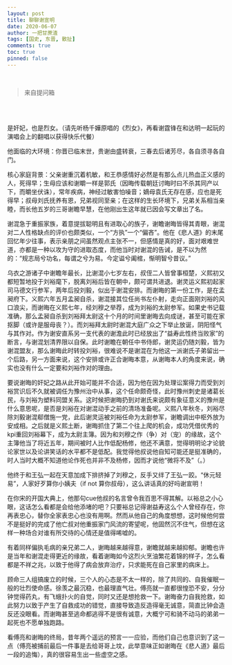 ```yaml
---
layout: post
title: 聊聊谢宣明
date: 2020-06-07
author: 一把甘蔗渣
tags: [国史, 东晋, 散扯]
comments: true
toc: true
pinned: false
---
```


<br/>

>来自提问箱

<br/>

<br/>

是奸妃，也是烈女。（请先听杨千嬅原唱的《烈女》，再看谢霆锋在和达明一起玩的演唱会上的翻唱以获得快乐代餐）

他面临的大环境：你晋已临末世，贵谢由盛转衰，三春去后诸芳尽，各自须寻各自门。

核心家庭背景：父亲谢重沉着机敏，和王恭感情好必然是有那么点儿热血正义感的人，死得早；生母应该和谢皭一样是郭氏（因晦传载朝廷讨晦时曰不杀其同产以下，而皭坐伏诛），常年疾病，神经过敏害怕噪音；嫡母袁氏无存在感，应也是死得早；叔母刘氏抚养有恩，兄弟视同至亲；在这样的生长环境下，兄弟关系相当亲睦，而长他五岁的三哥谢瞻早慧，在他刚出生这年就已因会写文章出了名。

谢混急于重振家族，着意提拔聪明且有进取心的族子，谢瞻谢晦皆得其青眼，谢混对二人性格缺点的评价也颇类似，一个“方执”一个“偏吝”。他在《悲人道》的末尾回忆年少往事，表示亲朋之间虽然观点主张不一，但感情是真的好，面对艰难世道，亦都是一种以攻为守的进取态度，而他当时对谢混的告诫，是不以为然的：“规志局兮功名，每谓之兮为易。今定谥兮阖棺，惭明智兮昔议。”

乌衣之游诸子中谢瞻年最长，比谢混小七岁左右，叔侄二人皆曾事桓楚，义熙初又都短暂地投于刘裕麾下，脱离刘裕后皆在朝中，颇可谓共进退。谢灵运义熙初起家司马德文行参军，两年后投刘毅，似出于谢混安排。而谢晦的第一份工作，是在孟昶府下。义熙六年五月孟昶自杀，谢混接其位任尚书左仆射，走向正面刚刘裕的风口浪尖，而谢晦在义熙七年，经刘穆之举荐，成为刘裕的太尉参军。如果史书记载准确，那么孟昶自杀到刘裕拜太尉这十个月的时间里谢晦去向成谜，甚至可能在家抠脚（或许是服母丧？）。而刘裕拜太尉时谢混大庭广众之下举止放诞，阴阳怪气与其作对。作为谢安直系另一支代表的谢澹此时已经放出了“益寿此性终当败家”的断言，与谢混划清界限以自保。此时谢瞻在朝任中书侍郎，谢灵运仍随刘毅，皆为谢混盟友，那么谢晦此时转投刘裕，很难说不是谢混在为他这一派谢氏子弟留出一个后路，另一方面来说，这个安排或许正合谢晦本意，从谢晦本人的角度来说，确实也没有什么一定要和刘裕作对的理由。

要说谢晦的奸妃之路从此开始可能并不合适，因为他在因为处理讼案得力而受到刘裕赏识后不久就被调任为豫州治中从事，这个任命颇奇怪，此时豫州刺史是诸葛长民，与刘裕为塑料同盟关系。这时候把谢晦扔到对谢氏来说颇有象征意义的豫州是什么意思呢，是否是刘裕在对谢混动手之前的清场准备呢。义熙八年秋冬，刘裕尽除刘毅谢混郗僧施一党，此后谢灵运被刘裕任命为太尉参军，谢瞻调出中枢外放为安成相。之后就是义熙土断，谢晦抓住了第二个往上爬的机会，成功凭借优秀的kpi重回刘裕幕下，成为太尉主簿。因为和刘穆之作（争）对（宠）的缘故，这个主簿他当了将近五年，期间被时人比作低配杨修，他还不满意，觉得明明论才论貌论家世以及论讲笑话的水平都不是低配。我觉得他叔说他自知可能还是挺准确的，时人当时大概不知道他论作死也并非不及杨修，因而才说他“微将不及”（。）

他终于和王弘一起在天意加成下排挤掉了刘穆之，反手又绊了王弘一跤。“休元轻易”，人家好歹算你小姨夫（if not 算你叔母），这么讲话真的好吗谢宣明！

在你宋的开国大典上，他那句cue他叔的名言曾令我百思不得其解。以裕总之小心眼，这话怎么看都是会给他添堵的吧？只要裕总记得谢益寿这么个人曾经存在，你再表忠心，替你全家表忠心也没有用啊。然而从他自己的角度想想，这时候他何尝不是挺好的完成了他亡叔对他重振家门风流的寄望呢，他固然沉不住气，但想在这样一种场合对谁有所交待的心情还是值得唏嘘的。

有着同样偏执毛病的亲兄弟二人，谢晦越来越得意，谢瞻就越来越抑郁。谢瞻也许是当年和谢混走得更近的缘故，看着谢晦如今这烈火烹油繁花着锦的样子，怎么看都是不祥之兆，以致于他得了病会放弃治疗，只求能死在自己家里的病床上。

顾命三人组搞废立的时候，三个人的心态是不太一样的，除了共同的、自我催眠一般的壮烈使命感。徐羡之最沉稳，也最理直气壮。傅亮就一直都很惶恐不安，分分钟觉得药丸，有飞蛾扑火的自觉，同时又还是想抢救一下。谢晦奋力自我抢救，如此努力以致于产生了自救成功的错觉，直接导致造反造得毫无诚意，简直比钟会造反还没眼看。而谢晦甚至逃命都逃得不是很有诚意，大概宁可和骑不动马的弟弟一起死也不愿单独跑路。

看傅亮和谢晦的终局，昔年两个遥远的预言一一应验，而他们自己也意识到了这一点（傅亮被捕前最后一件事是去给哥哥上坟，此举意味正如谢晦在《悲人道》最后一段的追悔），真的很容易生出一些虚空之感。

<br/>
